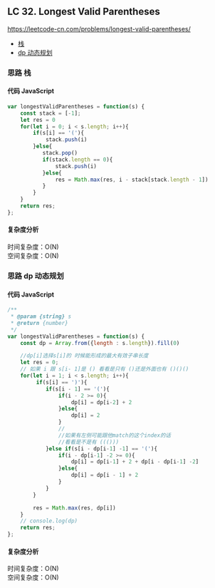 ## LC 32. Longest Valid Parentheses

https://leetcode-cn.com/problems/longest-valid-parentheses/

- [栈](#思路-栈)
- [dp 动态规划](#思路-dp动态规划)

### 思路 栈

#### 代码 JavaScript

```JavaScript
var longestValidParentheses = function(s) {
    const stack = [-1];
    let res = 0
    for(let i = 0; i < s.length; i++){
        if(s[i] == '('){
            stack.push(i)
        }else{
           stack.pop()
           if(stack.length == 0){
               stack.push(i)
           }else{
               res = Math.max(res, i - stack[stack.length - 1])
           }
        }
    }
    return res;
};

```

#### 复杂度分析

时间复杂度：O(N) </br>
空间复杂度：O(N)

### 思路 dp 动态规划

#### 代码 JavaScript

```JavaScript
/**
 * @param {string} s
 * @return {number}
 */
var longestValidParentheses = function(s) {
    const dp = Array.from({length : s.length}).fill(0)

    //dp[i]选择s[i]的 时候能形成的最大有效子串长度
    let res = 0;
    // 如果 i 跟 s[i- 1]是 () 看看是只有 ()还是外面也有 ()()()
    for(let i = 1; i < s.length; i++){
         if(s[i] == ')'){
            if(s[i - 1] == '('){
                if(i - 2 >= 0){
                    dp[i] = dp[i-2] + 2
                }else{
                    dp[i] = 2
                }
                //
                //如果有左侧可能跟他match的这个index的话
                //看看是不是有 ((()))
            }else if(s[i - dp[i-1] -1] == '('){
                if(i - dp[i-1] -2 >= 0){
                    dp[i] = dp[i-1] + 2 + dp[i - dp[i-1] -2]
                }else{
                    dp[i] = dp[i - 1] + 2
                }
            }
        }

        res = Math.max(res, dp[i])
    }
    // console.log(dp)
    return res;
};

```

#### 复杂度分析

时间复杂度：O(N) </br>
空间复杂度：O(N)
